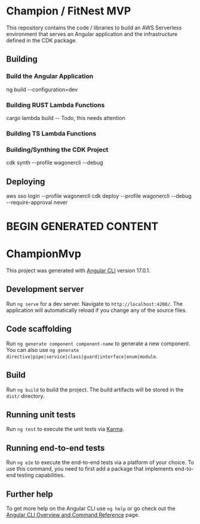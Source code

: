 # Champion / FitNest MVP

This repository contains the code / libraries to build an AWS Serverless environment that serves an Angular application and the infrastructure defined in the CDK package.

## Building

### Build the Angular Application
ng build --configuration=dev

### Building RUST Lambda Functions
cargo lambda build -- Todo, this needs attention

### Building TS Lambda Functions

### Building/Synthing the CDK Project
cdk synth --profile wagonercli --debug


## Deploying
aws sso login --profile wagonercli
cdk deploy --profile wagonercli --debug --require-approval never




# BEGIN GENERATED CONTENT

# ChampionMvp

This project was generated with [Angular CLI](https://github.com/angular/angular-cli) version 17.0.1.

## Development server

Run `ng serve` for a dev server. Navigate to `http://localhost:4200/`. The application will automatically reload if you change any of the source files.

## Code scaffolding

Run `ng generate component component-name` to generate a new component. You can also use `ng generate directive|pipe|service|class|guard|interface|enum|module`.

## Build

Run `ng build` to build the project. The build artifacts will be stored in the `dist/` directory.

## Running unit tests

Run `ng test` to execute the unit tests via [Karma](https://karma-runner.github.io).

## Running end-to-end tests

Run `ng e2e` to execute the end-to-end tests via a platform of your choice. To use this command, you need to first add a package that implements end-to-end testing capabilities.

## Further help

To get more help on the Angular CLI use `ng help` or go check out the [Angular CLI Overview and Command Reference](https://angular.io/cli) page.
